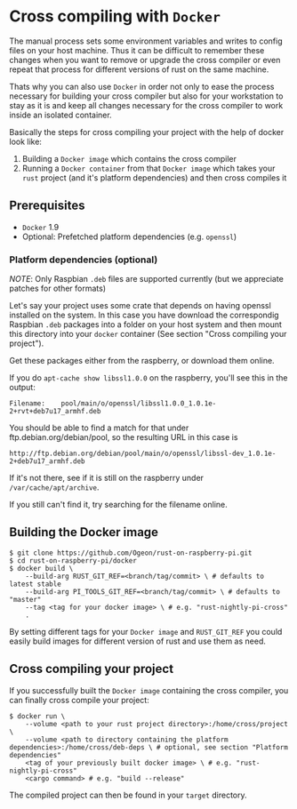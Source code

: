 # Cross compiling with `Docker`
The manual process sets some environment variables and writes to config files on your host machine. Thus it can be difficult to remember these changes when you want to remove or upgrade the cross compiler or even repeat that process for different versions of rust on the same machine.

Thats why you can also use `Docker` in order not only to ease the process necessary for building your cross compiler but also for your workstation to stay as it is and keep all changes necessary for the cross compiler to work inside an isolated container.

Basically the steps for cross compiling your project with the help of docker look like:

1. Building a `Docker image` which contains the cross compiler
2. Running a `Docker container` from that `Docker image` which takes your `rust` project (and it's platform dependencies) and then cross compiles it

## Prerequisites
* `Docker` 1.9
* Optional: Prefetched platform dependencies (e.g. `openssl`)

### Platform dependencies (optional)
*NOTE*: Only Raspbian `.deb` files are supported currently (but we appreciate patches for other formats)

Let's say your project uses some crate that depends on having openssl
installed on the system. In this case you have download the correspondig Raspbian `.deb` packages
into a folder on your host system and then mount this directory into your `docker` container (See section "Cross compiling your project").

Get these packages either from the raspberry, or download them online.

If you do `apt-cache show libssl1.0.0` on the raspberry, you'll see this in the
output:

    Filename:    pool/main/o/openssl/libssl1.0.0_1.0.1e-2+rvt+deb7u17_armhf.deb

You should be able to find a match for that under ftp.debian.org/debian/pool, so
the resulting URL in this case is

    http://ftp.debian.org/debian/pool/main/o/openssl/libssl-dev_1.0.1e-2+deb7u17_armhf.deb

If it's not there, see if it is still on the raspberry under
`/var/cache/apt/archive`.

If you still can't find it, try searching for the filename online.

## Building the Docker image
```
$ git clone https://github.com/Ogeon/rust-on-raspberry-pi.git
$ cd rust-on-raspberry-pi/docker
$ docker build \
    --build-arg RUST_GIT_REF=<branch/tag/commit> \ # defaults to latest stable
    --build-arg PI_TOOLS_GIT_REF=<branch/tag/commit> \ # defaults to "master"
    --tag <tag for your docker image> \ # e.g. "rust-nightly-pi-cross"
    .
```

By setting different tags for your `Docker image` and `RUST_GIT_REF` you could easily build images for different version of rust and use them as need.

## Cross compiling your project
If you successfully built the `Docker image` containing the cross compiler, you can finally cross compile your project:
```
$ docker run \
    --volume <path to your rust project directory>:/home/cross/project \
    --volume <path to directory containing the platform dependencies>:/home/cross/deb-deps \ # optional, see section "Platform dependencies"
    <tag of your previously built docker image> \ # e.g. "rust-nightly-pi-cross"
    <cargo command> # e.g. "build --release"
```

The compiled project can then be found in your `target` directory.

